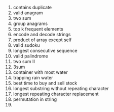 1. contains duplicate
2. valid anagram
3. two sum
4. group anagrams
5. top k frequent elements
6. encode and decode strings
7. product of array except self
8. valid sudoku
9. longest consecutive sequence
10. valid palindrome
11. two sum II 
12. 3sum
13. container with most water
14. trapping rain water
15. best time to buy and sell stock
16. longest substring without repeating character
17. longest repeating character replacement
18. permutation in string
19. 